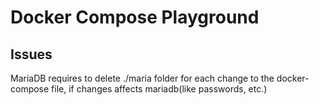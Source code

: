 # Docker Compose Playground

## Issues

MariaDB requires to delete ./maria folder for each change to the docker-compose file, if changes affects mariadb(like passwords, etc.)